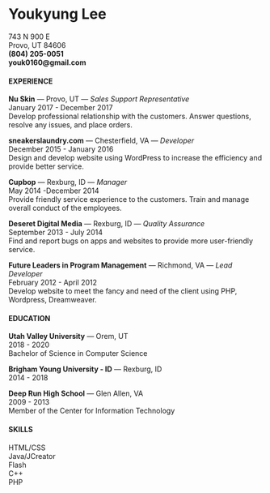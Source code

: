 
<!DOCTYPE html>
<html lang="en">
    <head>
        <meta charset="UTF-8">
    </head>
    <body>
        <div>
            <div>
                <h1>Youkyung Lee</h1>
                743 N 900 E<br>
                Provo, UT 84606<br>
                <b>(804) 205-0051<br>
                youk0160@gmail.com</b>
            </div>
            <div>
                <section>
                    <h4>EXPERIENCE</h4>
                    <p><b>Nu Skin</b> ​— Provo, UT — ​<em>Sales Support Representative</em>
                        <br>
                        January 2017 - December 2017
                        <br>
                        Develop professional relationship with the customers. Answer questions, resolve any 
                        issues, and place orders.
                    </p>
                    <p><b>sneakerslaundry.com</b> ​— Chesterfield, VA — ​<em>Developer</em>
                        <br>
                        December 2015 - January 2016
                        <br>
                        Design and develop website using WordPress to increase the efficiency and provide 
                        better service.
                    </p>
                    <p><b>Cupbop</b> ​— Rexburg, ID — ​<em>Manager</em>
                        <br>
                        May 2014 -December 2014
                        <br>
                        Provide friendly service experience to the customers. Train and manage overall 
                        conduct of the employees.
                    </p>
                    <p><b>Deseret Digital Media</b> ​— Rexburg, ID — ​<em>Quality Assurance</em>
                        <br>
                        September 2013 - July 2014
                        <br>
                        Find and report bugs on apps and websites to provide more user-friendly service.
                    </p>
                    <p><b>Future Leaders in Program Management</b> ​— Richmond, VA — ​<em>Lead Developer</em>
                        <br>
                        February 2012 - April 2012
                        <br>
                        Develop website to meet the fancy and need of the client using PHP, Wordpress, Dreamweaver.
                    </p>
                </section>
                <section>
                    <h4>EDUCATION</h4>
                    <p><b>Utah Valley University</b> ​— Orem, UT
                        <br>
                        2018 - 2020
                        <br>
                        Bachelor of Science in Computer Science
                    </p>
                    <p><b>Brigham Young University - ID</b> ​— Rexburg, ID
                        <br>
                        2014 - 2018
                    </p>
                    <p><b>Deep Run High School</b> ​— Glen Allen, VA
                        <br>
                        2009 - 2013
                        <br>
                        Member of the Center for Information Technology
                    </p>
                </section>
            </div>
            <div>
                <h4>SKILLS</h4>
                <p>HTML/CSS
                    <br>
                    Java/JCreator
                    <br>
                    Flash
                    <br>
                    C++
                    <br>
                    PHP
                </p>
            </div>
        </div>
    </body>
</html>

